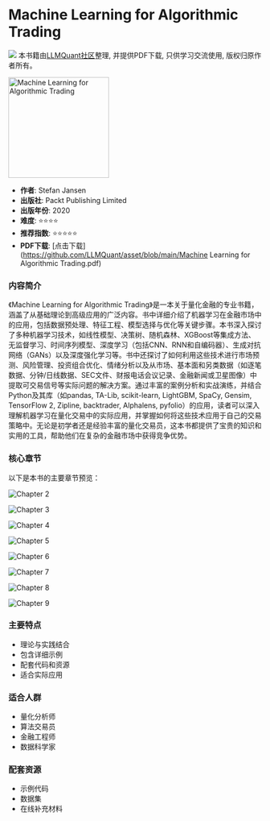 # Machine Learning for Algorithmic Trading

![](https://fastly.jsdelivr.net/gh/bucketio/img3@main/2024/09/04/1725464231869-e0b2f727-2a0f-4270-bf6c-31ddc350426a.gif)
本书籍由[LLMQuant社区](https://llmquant.com/)整理, 并提供PDF下载, 只供学习交流使用, 版权归原作者所有。

<img src="1.png" alt="Machine Learning for Algorithmic Trading" width="200"/>

- **作者**: Stefan Jansen
- **出版社**: Packt Publishing Limited
- **出版年份**: 2020
- **难度**: ⭐⭐⭐⭐
- **推荐指数**: ⭐⭐⭐⭐⭐
- **PDF下载**: [点击下载](https://github.com/LLMQuant/asset/blob/main/Machine Learning for Algorithmic Trading.pdf)

### 内容简介

《Machine Learning for Algorithmic Trading》是一本关于量化金融的专业书籍，涵盖了从基础理论到高级应用的广泛内容。书中详细介绍了机器学习在金融市场中的应用，包括数据预处理、特征工程、模型选择与优化等关键步骤。本书深入探讨了多种机器学习技术，如线性模型、决策树、随机森林、XGBoost等集成方法、无监督学习、时间序列模型、深度学习（包括CNN、RNN和自编码器）、生成对抗网络（GANs）以及深度强化学习等。书中还探讨了如何利用这些技术进行市场预测、风险管理、投资组合优化、情绪分析以及从市场、基本面和另类数据（如逐笔数据、分钟/日线数据、SEC文件、财报电话会议记录、金融新闻或卫星图像）中提取可交易信号等实际问题的解决方案。通过丰富的案例分析和实战演练，并结合Python及其库（如pandas, TA-Lib, scikit-learn, LightGBM, SpaCy, Gensim, TensorFlow 2, Zipline, backtrader, Alphalens, pyfolio）的应用，读者可以深入理解机器学习在量化交易中的实际应用，并掌握如何将这些技术应用于自己的交易策略中。无论是初学者还是经验丰富的量化交易员，这本书都提供了宝贵的知识和实用的工具，帮助他们在复杂的金融市场中获得竞争优势。

### 核心章节

以下是本书的主要章节预览：

![Chapter 2](2.png)

![Chapter 3](3.png)

![Chapter 4](4.png)

![Chapter 5](5.png)

![Chapter 6](6.png)

![Chapter 7](7.png)

![Chapter 8](8.png)

![Chapter 9](9.png)

### 主要特点

- 理论与实践结合
- 包含详细示例
- 配套代码和资源
- 适合实际应用

### 适合人群

- 量化分析师
- 算法交易员
- 金融工程师
- 数据科学家

### 配套资源

- 示例代码
- 数据集
- 在线补充材料